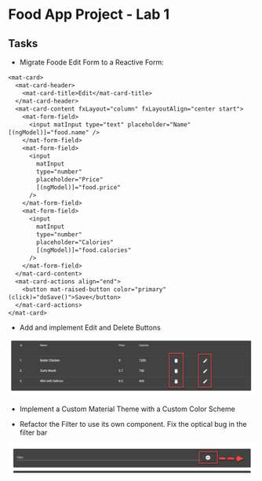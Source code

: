 # Food App Project - Lab 1

## Tasks

- Migrate Foode Edit Form to a Reactive Form:

```
<mat-card>
  <mat-card-header>
    <mat-card-title>Edit</mat-card-title>
  </mat-card-header>
  <mat-card-content fxLayout="column" fxLayoutAlign="center start">
    <mat-form-field>
      <input matInput type="text" placeholder="Name" [(ngModel)]="food.name" />
    </mat-form-field>
    <mat-form-field>
      <input
        matInput
        type="number"
        placeholder="Price"
        [(ngModel)]="food.price"
      />
    </mat-form-field>
    <mat-form-field>
      <input
        matInput
        type="number"
        placeholder="Calories"
        [(ngModel)]="food.calories"
      />
    </mat-form-field>
  </mat-card-content>
  <mat-card-actions align="end">
    <button mat-raised-button color="primary" (click)="doSave()">Save</button>
  </mat-card-actions>
</mat-card>

```

- Add and implement Edit and Delete Buttons

![buttons](_images/buttons.png)

- Implement a Custom Material Theme with a Custom Color Scheme

- Refactor the Filter to use its own component. Fix the optical bug in the filter bar

![buttons](_images/filter.png)
